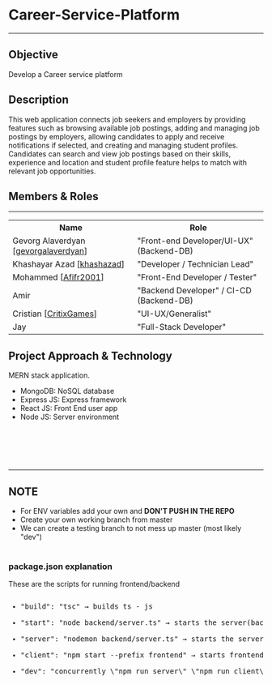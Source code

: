 # Career-Service-Platform

<hr>

## Objective 
<p>
    Develop a Career service platform

</p>

## Description
<p>
    This web application connects job seekers and employers by providing       features such as browsing available job postings, adding and managing job postings by employers, allowing candidates to apply and receive notifications if selected, and creating and managing student profiles. Candidates can search and view job postings based on their skills, experience and location and student profile feature helps to match with relevant job opportunities.

</p>

## Members & Roles

<hr>

<table>
    <tr>
        <th>Name</th>
        <th>Role</th>
    </tr>   
    <tr>
        <td>Gevorg Alaverdyan [<a href="https://github.com/gevorgalaverdyan">gevorgalaverdyan</a>]</td>
        <td>"Front-end Developer/UI-UX" (Backend-DB)</td>
    </tr>
    <tr>
        <td>Khashayar Azad [<a href="https://github.com/khashazad">khashazad</a>]</td>
        <td>"Developer / Technician Lead"</td>
    </tr>
    <tr>
        <td>Mohammed [<a href="https://github.com/Afifr2001">Afifr2001</a>]</td>
        <td>"Front-End Developer / Tester"</td>
    </tr>
    <tr>
        <td>Amir</td>
        <td>"Backend Developer" / CI-CD (Backend-DB) </td>
    </tr>
    <tr>
        <td>Cristian [<a href="https://github.com/CritixGames">CritixGames</a>]</td></td>
        <td>"UI-UX/Generalist"</td>
    </tr>
    <tr>
        <td>Jay</td>
        <td>"Full-Stack Developer"</td>
    </tr>
</table>

## Project Approach & Technology 
<p>
    MERN stack application.
    <ul>
        <li>MongoDB: NoSQL database</li>
        <li>Express JS: Express framework</li>
        <li>React JS: Front End user app</li>
        <li>Node JS: Server environment</li>
    </ul>
</p>

<br><br>
<br><br>

<hr>

## NOTE
- For ENV variables add your own and <b>DON'T PUSH IN THE REPO</b>
- Create your own working branch from master
- We can create a testing branch to not mess up master (most likely "dev")
<br><br>

### package.json explanation

These are the scripts for running frontend/backend

<pre><ul><li>"build": "tsc" → builds ts - js</li>
<li>"start": "node backend/server.ts" → starts the server(backend)</li>
<li>"server": "nodemon backend/server.ts" → starts the server(backend) but nodemon restarts your node application when it detects any changes </li>
<li>"client": "npm start --prefix frontend" → starts frontend</li>
<li>"dev": "concurrently \"npm run server\" \"npm run client\"" → starts frontend & backend</li></ul></pre>
